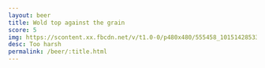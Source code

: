 ```yaml
---
layout: beer
title: Wold top against the grain
score: 5
img: https://scontent.xx.fbcdn.net/v/t1.0-0/p480x480/555458_10151428533018745_1322698428_n.jpg?oh=70efa1d835e8970ec02ae41eebeb6086&oe=5912028C
desc: Too harsh
permalink: /beer/:title.html
---
```

